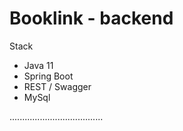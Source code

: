 # Booklink - backend

Stack
- Java 11
- Spring Boot
- REST / Swagger
- MySql

.....................................